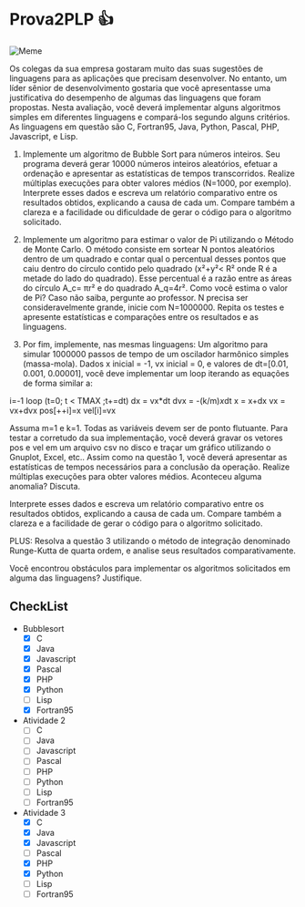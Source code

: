 # Prova2PLP :thumbsup:

![Meme](https://img.ifunny.co/images/08ca08674580d8343e2928c76125ff0325903c4b64d38bf7b330815e64955e9b_1.webp)

Os colegas da sua empresa gostaram muito das suas sugestões de linguagens para as aplicações que precisam desenvolver. No entanto, um líder sênior de desenvolvimento gostaria que você apresentasse uma justificativa do desempenho de algumas das linguagens que foram propostas.
Nesta avaliação, você deverá implementar alguns algoritmos simples em diferentes linguagens e compará-los segundo alguns critérios. As linguagens em questão são C,  Fortran95, Java, Python, Pascal, PHP, Javascript, e Lisp.

1.  Implemente um algoritmo de Bubble Sort para números inteiros. Seu programa deverá gerar 10000 números inteiros aleatórios, efetuar a ordenação e apresentar as estatísticas de tempos transcorridos. Realize múltiplas execuções para obter valores médios (N=1000, por exemplo).
Interprete esses dados e escreva um relatório comparativo entre os resultados obtidos, explicando a causa de cada um. Compare também a clareza e a facilidade ou dificuldade de gerar o código para o algoritmo solicitado.

2. Implemente um algoritmo para estimar o valor de Pi utilizando o Método de Monte Carlo. O método consiste em sortear N pontos aleatórios dentro de um quadrado e contar qual o percentual desses pontos que caiu dentro do círculo contido pelo quadrado (x²+y²< R² onde R é a metade do lado do quadrado).  Esse percentual é a razão entre as áreas do círculo A_c= πr² e do quadrado A_q=4r². Como você estima o valor de Pi? Caso não saiba, pergunte ao professor. N precisa ser consideravelmente grande, inicie com N=1000000. Repita os testes e apresente estatísticas e comparações entre os resultados e as linguagens.

3. Por fim, implemente, nas mesmas linguagens:
Um algoritmo para simular 1000000 passos de tempo de um oscilador harmônico simples (massa-mola). Dados x inicial = -1, vx inicial = 0, e valores de dt=[0.01, 0.001, 0.00001], você deve implementar um loop iterando as equações de forma similar a:


i=-1
loop (t=0; t < TMAX ;t+=dt)
       dx = vx*dt
       dvx = -(k/m)*x*dt
       x = x+dx
       vx = vx+dvx
       pos[++i]=x
       vel[i]=vx

Assuma m=1 e k=1. Todas as variáveis devem ser de ponto flutuante. Para testar a corretudo da sua implementação, você deverá gravar os vetores pos e vel em um arquivo csv no disco e traçar um gráfico utilizando o Gnuplot, Excel, etc..
Assim como na questão 1, você deverá apresentar as estatísticas de tempos necessários para a conclusão da operação. Realize múltiplas execuções para obter valores médios. Aconteceu alguma anomalia? Discuta.

Interprete esses dados e escreva um relatório comparativo entre os resultados obtidos, explicando a causa de cada um. Compare também a clareza e a facilidade de gerar o código para o algoritmo solicitado. 

PLUS: Resolva a questão 3 utilizando o método de integração denominado Runge-Kutta de quarta ordem, e analise seus resultados comparativamente.

Você encontrou obstáculos para implementar os algoritmos solicitados em alguma das linguagens? Justifique.

## CheckList

  - Bubblesort
    - [x] C
    - [x] Java
    - [x] Javascript
    - [x] Pascal
    - [x] PHP
    - [x] Python
    - [ ] Lisp
    - [x] Fortran95
    
   - Atividade 2 </br>
      - [ ] C </br>
      - [ ] Java </br>
      - [ ] Javascript </br>
      - [ ] Pascal </br>
      - [ ] PHP </br>
      - [ ] Python </br>
      - [ ] Lisp </br>
      - [ ] Fortran95  </br>   
    
   - Atividade 3
      - [x] C </br>
      - [x] Java </br>
      - [x] Javascript </br>
      - [ ] Pascal </br>
      - [x] PHP </br>
      - [x] Python </br>
      - [ ] Lisp </br>
      - [ ] Fortran95 </br>    
